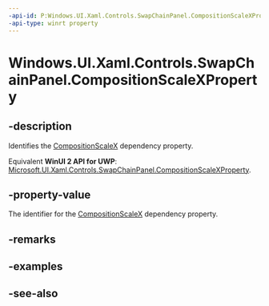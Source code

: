 ```yaml
---
-api-id: P:Windows.UI.Xaml.Controls.SwapChainPanel.CompositionScaleXProperty
-api-type: winrt property
---
```


<!-- Property syntax
public Windows.UI.Xaml.DependencyProperty CompositionScaleXProperty { get; }
-->

# Windows.UI.Xaml.Controls.SwapChainPanel.CompositionScaleXProperty

## -description
Identifies the [CompositionScaleX](swapchainpanel_compositionscalex.md) dependency property.

Equivalent **WinUI 2 API for UWP**: [Microsoft.UI.Xaml.Controls.SwapChainPanel.CompositionScaleXProperty](/windows/winui/api/microsoft.ui.xaml.controls.swapchainpanel.compositionscalexproperty).

## -property-value
The identifier for the [CompositionScaleX](swapchainpanel_compositionscalex.md) dependency property.

## -remarks

## -examples

## -see-also
